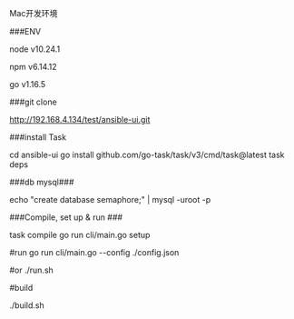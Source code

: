Mac开发环境


###ENV

node v10.24.1

npm  v6.14.12

go   v1.16.5


###git clone

http://192.168.4.134/test/ansible-ui.git

###install Task

cd ansible-ui
go install github.com/go-task/task/v3/cmd/task@latest
task deps

###db mysql###

echo "create database semaphore;" | mysql -uroot -p

###Compile, set up & run ###

task compile
go run cli/main.go setup

#run
go run cli/main.go --config ./config.json

#or
./run.sh

#build

./build.sh
